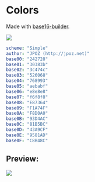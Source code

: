 # Colors

Made with [base16-builder](https://github.com/chriskempson/base16-builder).

![](https://simple-monosnap.s3.amazonaws.com/taco/Monosnap_2015-08-17_12-36-40.png)

```yaml
scheme: "Simple"
author: "JPOZ (http://jpoz.net)"
base00: "242728"
base01: "30383b"
base02: "3c474c"
base03: "526068"
base04: "768993"
base05: "aebabf"
base06: "e8e8e8"
base07: "f6f8f8"
base08: "E87364"
base09: "F1A74F"
base0A: "F8D0A0"
base0B: "93D4AC"
base0C: "81B5BC"
base0D: "43A9CF"
base0E: "9581AD"
base0F: "C8B48C"
```

## Preview:

![](https://simple-monosnap.s3.amazonaws.com/taco/2._hello_zsh_2015-08-17_12-38-49.png)


